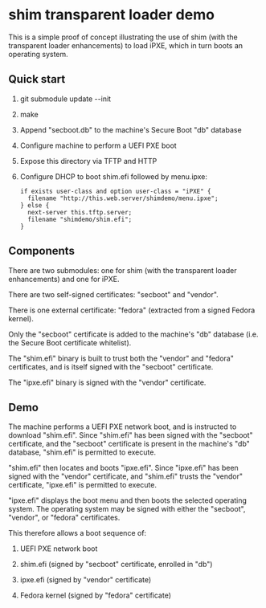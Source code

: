 shim transparent loader demo
============================

This is a simple proof of concept illustrating the use of shim (with
the transparent loader enhancements) to load iPXE, which in turn boots
an operating system.

Quick start
-----------

 1. git submodule update --init

 2. make

 3. Append "secboot.db" to the machine's Secure Boot "db" database

 4. Configure machine to perform a UEFI PXE boot

 5. Expose this directory via TFTP and HTTP

 6. Configure DHCP to boot shim.efi followed by menu.ipxe:

        if exists user-class and option user-class = "iPXE" {
          filename "http://this.web.server/shimdemo/menu.ipxe";
        } else {
          next-server this.tftp.server;
          filename "shimdemo/shim.efi";
        }

Components
----------

There are two submodules: one for shim (with the transparent loader
enhancements) and one for iPXE.

There are two self-signed certificates: "secboot" and "vendor".

There is one external certificate: "fedora" (extracted from a signed
Fedora kernel).

Only the "secboot" certificate is added to the machine's "db" database
(i.e. the Secure Boot certificate whitelist).

The "shim.efi" binary is built to trust both the "vendor" and "fedora"
certificates, and is itself signed with the "secboot" certificate.

The "ipxe.efi" binary is signed with the "vendor" certificate.

Demo
----

The machine performs a UEFI PXE network boot, and is instructed to
download "shim.efi".  Since "shim.efi" has been signed with the
"secboot" certificate, and the "secboot" certificate is present in the
machine's "db" database, "shim.efi" is permitted to execute.

"shim.efi" then locates and boots "ipxe.efi".  Since "ipxe.efi" has
been signed with the "vendor" certificate, and "shim.efi" trusts the
"vendor" certificate, "ipxe.efi" is permitted to execute.

"ipxe.efi" displays the boot menu and then boots the selected
operating system.  The operating system may be signed with either the
"secboot", "vendor", or "fedora" certificates.

This therefore allows a boot sequence of:

 1. UEFI PXE network boot

 2. shim.efi (signed by "secboot" certificate, enrolled in "db")

 3. ipxe.efi (signed by "vendor" certificate)

 4. Fedora kernel (signed by "fedora" certificate)
